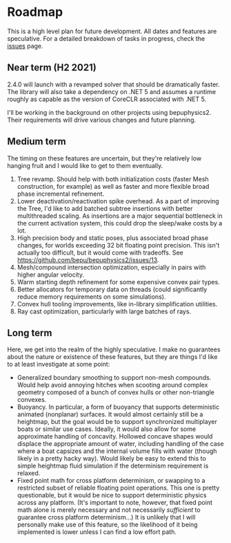 # Roadmap

This is a high level plan for future development. All dates and features are speculative. For a detailed breakdown of tasks in progress, check the [issues](https://github.com/bepu/bepuphysics2/issues) page.

## Near term (H2 2021)

2.4.0 will launch with a revamped solver that should be dramatically faster. The library will also take a dependency on .NET 5 and assumes a runtime roughly as capable as the version of CoreCLR associated with .NET 5.

I'll be working in the background on other projects using bepuphysics2. Their requirements will drive various changes and future planning.

## Medium term

The timing on these features are uncertain, but they're relatively low hanging fruit and I would like to get to them eventually.

1. Tree revamp. Should help with both initialization costs (faster Mesh construction, for example) as well as faster and more flexible broad phase incremental refinement.
2. Lower deactivation/reactivation spike overhead. As a part of improving the Tree, I'd like to add batched subtree insertions with better multithreaded scaling. As insertions are a major sequential bottleneck in the current activation system, this could drop the sleep/wake costs by a lot.
3. High precision body and static poses, plus associated broad phase changes, for worlds exceeding 32 bit floating point precision. This isn't actually too difficult, but it would come with tradeoffs. See https://github.com/bepu/bepuphysics2/issues/13.
4. Mesh/compound intersection optimization, especially in pairs with higher angular velocity.
5. Warm starting depth refinement for some expensive convex pair types.
6. Better allocators for temporary data on threads (could significantly reduce memory requirements on some simulations).
7. Convex hull tooling improvements, like in-library simplification utilities.
8. Ray cast optimization, particularly with large batches of rays.


## Long term

Here, we get into the realm of the highly speculative. I make no guarantees about the nature or existence of these features, but they are things I'd like to at least investigate at some point:

- Generalized boundary smoothing to support non-mesh compounds. Would help avoid annoying hitches when scooting around complex geometry composed of a bunch of convex hulls or other non-triangle convexes.
- Buoyancy. In particular, a form of buoyancy that supports deterministic animated (nonplanar) surfaces. It would almost certainly still be a heightmap, but the goal would be to support synchronized multiplayer boats or similar use cases. Ideally, it would also allow for some approximate handling of concavity. Hollowed concave shapes would displace the appropriate amount of water, including handling of the case where a boat capsizes and the internal volume fills with water (though likely in a pretty hacky way). Would likely be easy to extend this to simple heightmap fluid simulation if the determinism requirement is relaxed.
- Fixed point math for cross platform determinism, or swapping to a restricted subset of reliable floating point operations. This one is pretty questionable, but it would be nice to support deterministic physics across any platform. (It's important to note, however, that fixed point math alone is merely necessary and not necessarily *sufficient* to guarantee cross platform determinism...) It is unlikely that I will personally make use of this feature, so the likelihood of it being implemented is lower unless I can find a low effort path.